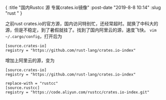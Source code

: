 {
    :title "国内Rustcc 源 专属crates.io镜像"
    :post-date "2019-8-8 10:14"
    :slug "rust "
}


之前rust crates.io的官方源，国内访问特别忙，还经常超时。就换了中科大的源，但是不稳定，到了暑假就挂了。找到了国内阿里云的源，速度飞快。
`vim ~/.cargo/config`，打开后为

```.language-bash
[source.crates-io]
registry = "https://github.com/rust-lang/crates.io-index"
```

增加上阿里云的源，变为

```.language-bash
[source.crates-io]
registry = "https://github.com/rust-lang/crates.io-index"

replace-with = "rustcc"
[source.rustcc]
registry = "https://code.aliyun.com/rustcc/crates.io-index.git"
```